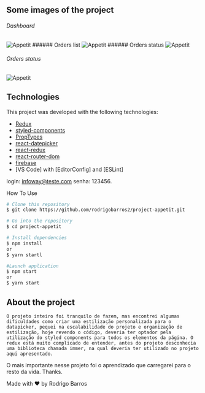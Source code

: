 
## Some images of the project

###### Dashboard

 <img alt="Appetit" src="https://res.cloudinary.com/defyqb1eo/image/upload/v1588903175/1_pug8gv.png" />
 ###### Orders list 
  <img alt="Appetit" src="https://res.cloudinary.com/defyqb1eo/image/upload/v1588903175/2_m1xlou.png" />
   ###### Orders status 
  <img alt="Appetit" src="https://res.cloudinary.com/defyqb1eo/image/upload/v1588903175/3_jzlxib.png" />
   
   ###### Orders status 
  <img alt="Appetit" src="https://res.cloudinary.com/defyqb1eo/image/upload/v1588903175/4_fxlzwy.png" />

## Technologies

This project was developed with the following technologies:
-  [Redux](https://redux.js.org/)
-  [styled-components](https://www.styled-components.com/)
-  [PropTypes](https://github.com/facebook/prop-types)
- [react-datepicker](https://reactdatepicker.com/)
- [react-redux](https://redux.js.org/basics/usage-with-react)
- [react-router-dom](https://www.npmjs.com/package/react-router-dom)
- [firebase](https://firebase.google.com/)
-  [VS Code] with [EditorConfig] and [ESLint]

login: infoway@teste.com
senha: 123456.

How To Use

```bash
# Clone this repository
$ git clone https://github.com/rodrigobarros2/project-appetit.git

# Go into the repository
$ cd project-appetit

# Install dependencies
$ npm install
or
$ yarn startl

#Launch application
$ npm start
or
$ yarn start
```

## About the project
	O projeto inteiro foi tranquilo de fazem, mas encontrei algumas dificuldades como criar uma estilização personalizada para o datapicker, pequei na escalabilidade do projeto e organização de estilização, hoje revendo o código, deveria ter optador pela utilização do styled components para todos os elementos da página. O redux está muito complicado de entender, antes do projeto desconhecia uma biblioteca chamada immer, na qual deveria ter utilizado no projeto aqui apresentado.

O mais importante nesse projeto foi o aprendizado que carregarei para o resto da vida. Thanks.

Made with ♥ by Rodrigo Barros
